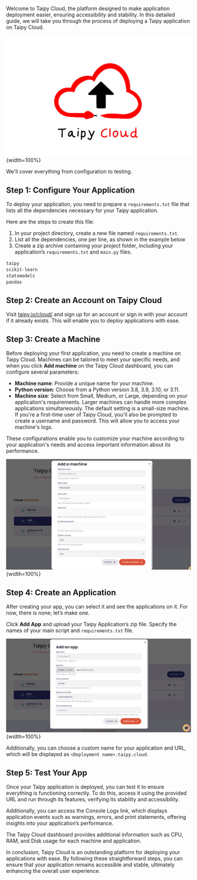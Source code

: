 
Welcome to Taipy Cloud, the platform designed to make application deployment easier, 
ensuring accessibility and stability. In this detailed guide, we will take you through 
the process of deploying a Taipy application on Taipy Cloud. 

![Taipy Cloud](taipy_cloud.png){width=100%}

We'll cover everything from configuration to testing.

## Step 1: Configure Your Application

To deploy your application, you need to prepare a `requirements.txt` file 
that lists all the dependencies necessary for your Taipy application. 

Here are the steps to create this file:

1. In your project directory, create a new file named `requirements.txt`.
2. List all the dependencies, one per line, as shown in the example below
3. Create a zip archive containing your project folder, including your application’s `requirements.txt` and `main.py` files.

```py
taipy
scikit-learn
statsmodels
pandas
```

## Step 2: Create an Account on Taipy Cloud

Visit [taipy.io/cloud/](https://www.taipy.io/cloud/) and sign up for an account or sign in with your account if it already exists. 
This will enable you to deploy applications with ease.

## Step 3: Create a Machine

Before deploying your first application, you need to create a machine on Taipy Cloud. 
Machines can be tailored to meet your specific needs, and when you click **Add machine** 
on the Taipy Cloud dashboard, you can configure several parameters:

- **Machine name**: Provide a unique name for your machine.
- **Python version**: Choose from a Python version 3.8, 3.9, 3.10, or 3.11.
- **Machine size**: Select from Small, Medium, or Large, depending on your application's requirements. 
  Larger machines can handle more complex applications simultaneously. The default setting is a small-size machine. 
  If you're a first-time user of Taipy Cloud, you'll also be prompted to create a username and password. 
  This will allow you to access your machine's logs.

These configurations enable you to customize your machine according to your application's 
needs and access important information about its performance.

![Create a Machine](taipy_cloud_2.png){width=100%}

## Step 4: Create an Application

After creating your app, you can select it and see the applications on it. 
For now, there is none; let’s make one.

Click **Add App** and upload your Taipy Application’s zip file. 
Specify the names of your main script and `requirements.txt` file.

![Create an Application](taipy_cloud_3.png){width=100%}

Additionally, you can choose a custom name for your application and URL, 
which will be displayed as `<Deployment name>.taipy.cloud`.

## Step 5: Test Your App

Once your Taipy application is deployed, you can test it to ensure everything is functioning correctly. 
To do this, access it using the provided URL and run through its features, verifying its stability and accessibility.

Additionally, you can access the Console Logs link, which displays application events 
such as warnings, errors, and print statements, offering insights into your application’s performance.

The Taipy Cloud dashboard provides additional information such as CPU, RAM, and Disk usage for each machine and application.

In conclusion, Taipy Cloud is an outstanding platform for deploying your applications with ease. 
By following these straightforward steps, you can ensure that your application remains accessible and stable, 
ultimately enhancing the overall user experience.

